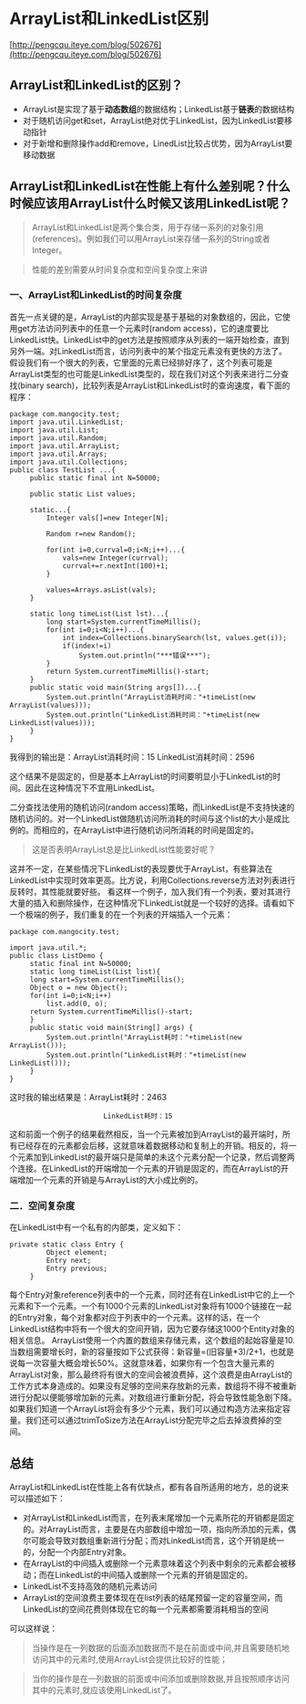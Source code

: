 # ArrayList和LinkedList区别

[http://pengcqu.iteye.com/blog/502676](http://pengcqu.iteye.com/blog/502676)

##  ArrayList和LinkedList的区别？
- ArrayList是实现了基于**动态数组**的数据结构；LinkedList基于**链表**的数据结构
- 对于随机访问get和set，ArrayList绝对优于LinkedList，因为LinkedList要移动指针
- 对于新增和删除操作add和remove，LinedList比较占优势，因为ArrayList要移动数据

## ArrayList和LinkedList在性能上有什么差别呢？什么时候应该用ArrayList什么时候又该用LinkedList呢？
> ArrayList和LinkedList是两个集合类，用于存储一系列的对象引用(references)。例如我们可以用ArrayList来存储一系列的String或者Integer。

> 性能的差别需要从时间复杂度和空间复杂度上来讲

### 一、ArrayList和LinkedList的时间复杂度

首先一点关键的是，ArrayList的内部实现是基于基础的对象数组的，因此，它使用get方法访问列表中的任意一个元素时(random access)，它的速度要比LinkedList快。LinkedList中的get方法是按照顺序从列表的一端开始检查，直到另外一端。对LinkedList而言，访问列表中的某个指定元素没有更快的方法了。 
假设我们有一个很大的列表，它里面的元素已经排好序了，这个列表可能是ArrayList类型的也可能是LinkedList类型的，现在我们对这个列表来进行二分查找(binary search)，比较列表是ArrayList和LinkedList时的查询速度，看下面的程序： 
```
package com.mangocity.test;   
import java.util.LinkedList;   
import java.util.List;   
import java.util.Random;   
import java.util.ArrayList;   
import java.util.Arrays;   
import java.util.Collections;   
public class TestList ...{   
     public static final int N=50000;   
  
     public static List values;   
  
     static...{   
         Integer vals[]=new Integer[N];   
  
         Random r=new Random();   
  
         for(int i=0,currval=0;i<N;i++)...{   
             vals=new Integer(currval);   
             currval+=r.nextInt(100)+1;   
         }   
  
         values=Arrays.asList(vals);   
     }   
  
     static long timeList(List lst)...{   
         long start=System.currentTimeMillis();   
         for(int i=0;i<N;i++)...{   
             int index=Collections.binarySearch(lst, values.get(i));   
             if(index!=i)   
                 System.out.println("***错误***");   
         }   
         return System.currentTimeMillis()-start;   
     }   
     public static void main(String args[])...{   
         System.out.println("ArrayList消耗时间："+timeList(new ArrayList(values)));   
         System.out.println("LinkedList消耗时间："+timeList(new LinkedList(values)));   
     }   
}   
```
我得到的输出是：ArrayList消耗时间：15 
                 LinkedList消耗时间：2596 
                 
这个结果不是固定的，但是基本上ArrayList的时间要明显小于LinkedList的时间。因此在这种情况下不宜用LinkedList。

二分查找法使用的随机访问(random access)策略，而LinkedList是不支持快速的随机访问的。对一个LinkedList做随机访问所消耗的时间与这个list的大小是成比例的。而相应的，在ArrayList中进行随机访问所消耗的时间是固定的。 

> 这是否表明ArrayList总是比LinkedList性能要好呢？

这并不一定，在某些情况下LinkedList的表现要优于ArrayList，有些算法在LinkedList中实现时效率更高。比方说，利用Collections.reverse方法对列表进行反转时，其性能就要好些。 
看这样一个例子，加入我们有一个列表，要对其进行大量的插入和删除操作，在这种情况下LinkedList就是一个较好的选择。请看如下一个极端的例子，我们重复的在一个列表的开端插入一个元素：
```
package com.mangocity.test;   
  
import java.util.*;   
public class ListDemo {   
     static final int N=50000;   
     static long timeList(List list){   
     long start=System.currentTimeMillis();   
     Object o = new Object();   
     for(int i=0;i<N;i++)   
         list.add(0, o);   
     return System.currentTimeMillis()-start;   
     }   
     public static void main(String[] args) {   
         System.out.println("ArrayList耗时："+timeList(new ArrayList()));   
         System.out.println("LinkedList耗时："+timeList(new LinkedList()));   
     }   
}   
```
这时我的输出结果是：ArrayList耗时：2463

                           LinkedList耗时：15 
这和前面一个例子的结果截然相反，当一个元素被加到ArrayList的最开端时，所有已经存在的元素都会后移，这就意味着数据移动和复制上的开销。相反的，将一个元素加到LinkedList的最开端只是简单的未这个元素分配一个记录，然后调整两个连接。在LinkedList的开端增加一个元素的开销是固定的，而在ArrayList的开端增加一个元素的开销是与ArrayList的大小成比例的。

### 二．空间复杂度 
在LinkedList中有一个私有的内部类，定义如下：
```
private static class Entry {   
         Object element;   
         Entry next;   
         Entry previous;   
     }  
```

每个Entry对象reference列表中的一个元素，同时还有在LinkedList中它的上一个元素和下一个元素。一个有1000个元素的LinkedList对象将有1000个链接在一起的Entry对象，每个对象都对应于列表中的一个元素。这样的话，在一个LinkedList结构中将有一个很大的空间开销，因为它要存储这1000个Entity对象的相关信息。 
ArrayList使用一个内置的数组来存储元素，这个数组的起始容量是10.当数组需要增长时，新的容量按如下公式获得：新容量=(旧容量*3)/2+1，也就是说每一次容量大概会增长50%。这就意味着，如果你有一个包含大量元素的ArrayList对象，那么最终将有很大的空间会被浪费掉，这个浪费是由ArrayList的工作方式本身造成的。如果没有足够的空间来存放新的元素，数组将不得不被重新进行分配以便能够增加新的元素。对数组进行重新分配，将会导致性能急剧下降。如果我们知道一个ArrayList将会有多少个元素，我们可以通过构造方法来指定容量。我们还可以通过trimToSize方法在ArrayList分配完毕之后去掉浪费掉的空间。

## 总结
ArrayList和LinkedList在性能上各有优缺点，都有各自所适用的地方，总的说来可以描述如下：

- 对ArrayList和LinkedList而言，在列表末尾增加一个元素所花的开销都是固定的。对ArrayList而言，主要是在内部数组中增加一项，指向所添加的元素，偶尔可能会导致对数组重新进行分配；而对LinkedList而言，这个开销是统一的，分配一个内部Entry对象。
- 在ArrayList的中间插入或删除一个元素意味着这个列表中剩余的元素都会被移动；而在LinkedList的中间插入或删除一个元素的开销是固定的。
- LinkedList不支持高效的随机元素访问
- ArrayList的空间浪费主要体现在在list列表的结尾预留一定的容量空间，而LinkedList的空间花费则体现在它的每一个元素都需要消耗相当的空间

可以这样说：
> 当操作是在一列数据的后面添加数据而不是在前面或中间,并且需要随机地访问其中的元素时,使用ArrayList会提供比较好的性能；

> 当你的操作是在一列数据的前面或中间添加或删除数据,并且按照顺序访问其中的元素时,就应该使用LinkedList了。












